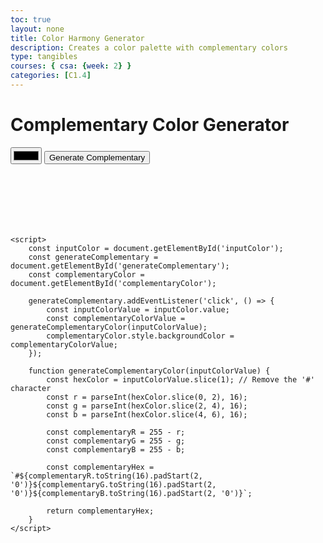 ```yaml
---
toc: true
layout: none
title: Color Harmony Generator
description: Creates a color palette with complementary colors
type: tangibles
courses: { csa: {week: 2} }
categories: [C1.4]
---
```


<html lang="en">
<head>
    <meta charset="UTF-8">
    <meta name="viewport" content="width=device-width, initial-scale=1.0">
    <title>Complementary Color Generator</title>
</head>
<body>
    <h1>Complementary Color Generator</h1>
    <input type="color" id="inputColor">
    <button id="generateComplementary">Generate Complementary</button>
    <div id="complementaryColor" style="width: 100px; height: 100px;"></div>

    <script>
        const inputColor = document.getElementById('inputColor');
        const generateComplementary = document.getElementById('generateComplementary');
        const complementaryColor = document.getElementById('complementaryColor');

        generateComplementary.addEventListener('click', () => {
            const inputColorValue = inputColor.value;
            const complementaryColorValue = generateComplementaryColor(inputColorValue);
            complementaryColor.style.backgroundColor = complementaryColorValue;
        });

        function generateComplementaryColor(inputColorValue) {
            const hexColor = inputColorValue.slice(1); // Remove the '#' character
            const r = parseInt(hexColor.slice(0, 2), 16);
            const g = parseInt(hexColor.slice(2, 4), 16);
            const b = parseInt(hexColor.slice(4, 6), 16);

            const complementaryR = 255 - r;
            const complementaryG = 255 - g;
            const complementaryB = 255 - b;

            const complementaryHex = `#${complementaryR.toString(16).padStart(2, '0')}${complementaryG.toString(16).padStart(2, '0')}${complementaryB.toString(16).padStart(2, '0')}`;

            return complementaryHex;
        }
    </script>
</body>
</html>

